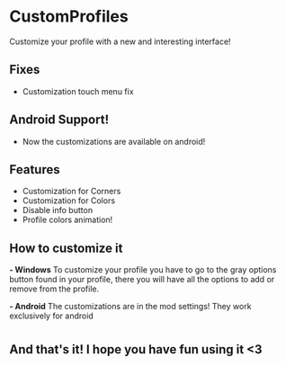 # CustomProfiles
Customize your profile with a new and interesting interface!


## **Fixes**
- Customization touch menu fix

## **Android Support!**
- Now the customizations are available on android!

## **Features**

- Customization for Corners
- Customization for Colors
- Disable info button
- Profile colors animation!

## **How to customize it**

**- Windows**
To customize your profile you have to go to the gray options button found in your profile, there you will have all the options to add or remove from the profile.

**- Android**
The customizations are in the mod settings! They work exclusively for android
#
## **And that's it! I hope you have fun using it <3**

